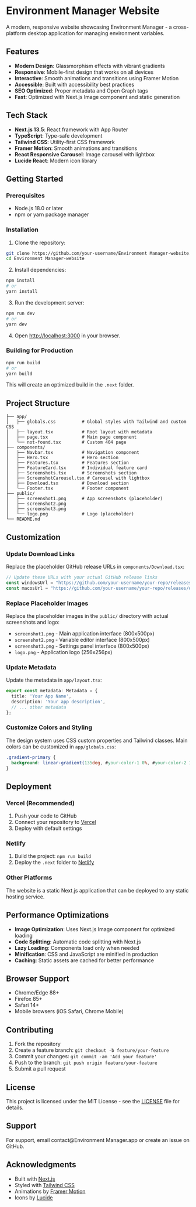 # Environment Manager Website

A modern, responsive website showcasing Environment Manager - a cross-platform desktop application for managing environment variables.

## Features

- **Modern Design**: Glassmorphism effects with vibrant gradients
- **Responsive**: Mobile-first design that works on all devices
- **Interactive**: Smooth animations and transitions using Framer Motion
- **Accessible**: Built with accessibility best practices
- **SEO Optimized**: Proper metadata and Open Graph tags
- **Fast**: Optimized with Next.js Image component and static generation

## Tech Stack

- **Next.js 13.5**: React framework with App Router
- **TypeScript**: Type-safe development
- **Tailwind CSS**: Utility-first CSS framework
- **Framer Motion**: Smooth animations and transitions
- **React Responsive Carousel**: Image carousel with lightbox
- **Lucide React**: Modern icon library

## Getting Started

### Prerequisites

- Node.js 18.0 or later
- npm or yarn package manager

### Installation

1. Clone the repository:
```bash
git clone https://github.com/your-username/Environment Manager-website.git
cd Environment Manager-website
```

2. Install dependencies:
```bash
npm install
# or
yarn install
```

3. Run the development server:
```bash
npm run dev
# or
yarn dev
```

4. Open [http://localhost:3000](http://localhost:3000) in your browser.

### Building for Production

```bash
npm run build
# or
yarn build
```

This will create an optimized build in the `.next` folder.

## Project Structure

```
├── app/
│   ├── globals.css          # Global styles with Tailwind and custom CSS
│   ├── layout.tsx           # Root layout with metadata
│   ├── page.tsx             # Main page component
│   └── not-found.tsx        # Custom 404 page
├── components/
│   ├── Navbar.tsx           # Navigation component
│   ├── Hero.tsx             # Hero section
│   ├── Features.tsx         # Features section
│   ├── FeatureCard.tsx      # Individual feature card
│   ├── Screenshots.tsx      # Screenshots section
│   ├── ScreenshotCarousel.tsx # Carousel with lightbox
│   ├── Download.tsx         # Download section
│   └── Footer.tsx           # Footer component
├── public/
│   ├── screenshot1.png      # App screenshots (placeholder)
│   ├── screenshot2.png
│   ├── screenshot3.png
│   └── logo.png             # Logo (placeholder)
└── README.md
```

## Customization

### Update Download Links

Replace the placeholder GitHub release URLs in `components/Download.tsx`:

```typescript
// Update these URLs with your actual GitHub release links
const windowsUrl = "https://github.com/your-username/your-repo/releases/download/v1.0.0/Environment Manager.exe";
const macosUrl = "https://github.com/your-username/your-repo/releases/download/v1.0.0/Environment Manager.dmg";
```

### Replace Placeholder Images

Replace the placeholder images in the `public/` directory with actual screenshots and logo:

- `screenshot1.png` - Main application interface (800x500px)
- `screenshot2.png` - Variable editor interface (800x500px)
- `screenshot3.png` - Settings panel interface (800x500px)
- `logo.png` - Application logo (256x256px)

### Update Metadata

Update the metadata in `app/layout.tsx`:

```typescript
export const metadata: Metadata = {
  title: 'Your App Name',
  description: 'Your app description',
  // ... other metadata
};
```

### Customize Colors and Styling

The design system uses CSS custom properties and Tailwind classes. Main colors can be customized in `app/globals.css`:

```css
.gradient-primary {
  background: linear-gradient(135deg, #your-color-1 0%, #your-color-2 100%);
}
```

## Deployment

### Vercel (Recommended)

1. Push your code to GitHub
2. Connect your repository to [Vercel](https://vercel.com)
3. Deploy with default settings

### Netlify

1. Build the project: `npm run build`
2. Deploy the `.next` folder to [Netlify](https://netlify.com)

### Other Platforms

The website is a static Next.js application that can be deployed to any static hosting service.

## Performance Optimizations

- **Image Optimization**: Uses Next.js Image component for optimized loading
- **Code Splitting**: Automatic code splitting with Next.js
- **Lazy Loading**: Components load only when needed
- **Minification**: CSS and JavaScript are minified in production
- **Caching**: Static assets are cached for better performance

## Browser Support

- Chrome/Edge 88+
- Firefox 85+
- Safari 14+
- Mobile browsers (iOS Safari, Chrome Mobile)

## Contributing

1. Fork the repository
2. Create a feature branch: `git checkout -b feature/your-feature`
3. Commit your changes: `git commit -am 'Add your feature'`
4. Push to the branch: `git push origin feature/your-feature`
5. Submit a pull request

## License

This project is licensed under the MIT License - see the [LICENSE](LICENSE) file for details.

## Support

For support, email contact@Environment Manager.app or create an issue on GitHub.

## Acknowledgments

- Built with [Next.js](https://nextjs.org/)
- Styled with [Tailwind CSS](https://tailwindcss.com/)
- Animations by [Framer Motion](https://www.framer.com/motion/)
- Icons by [Lucide](https://lucide.dev/)